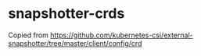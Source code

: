 # snapshotter-crds

Copied from <https://github.com/kubernetes-csi/external-snapshotter/tree/master/client/config/crd>
